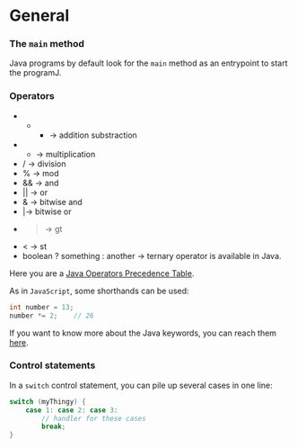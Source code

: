 # General


### The `main` method
Java programs by default look for the `main` method as an entrypoint to start the programJ.

### Operators
* + - -> addition substraction
* * -> multiplication
* / -> division
* % -> mod
* && -> and
* || -> or
* & -> bitwise and
* |-> bitwise or
* > -> gt
* < -> st
* boolean ? something : another -> ternary operator is available in Java.  

Here you are a [Java Operators Precedence Table](http://www.cs.bilkent.edu.tr/~guvenir/courses/CS101/op_precedence.html).

As in `JavaScript`, some shorthands can be used:
```java
int number = 13;
number *= 2;	// 26
```

If you want to know more about the Java keywords, you can reach them [here](https://en.wikipedia.org/wiki/List_of_Java_keywords).  

### Control statements
In a `switch` control statement, you can pile up several cases in one line:
```java
switch (myThingy) {
	case 1: case 2: case 3:
		// handler for these cases
		break;
}
```